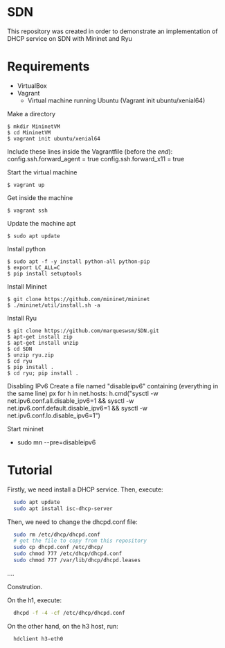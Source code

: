 # SDN
This repository was created in order to demonstrate an implementation of DHCP service on SDN with Mininet and Ryu

# Requirements
- VirtualBox 
- Vagrant 
  - Virtual machine running Ubuntu (Vagrant init ubuntu/xenial64)

Make a directory
```
$ mkdir MininetVM
$ cd MininetVM
$ vagrant init ubuntu/xenial64
```

Include these lines inside the Vagrantfile (before the *end*):
config.ssh.forward_agent = true
config.ssh.forward_x11 = true

Start the virtual machine
```
$ vagrant up
```

Get inside the machine
```
$ vagrant ssh
```

Update the machine apt
```
$ sudo apt update
```

Install python
```
$ sudo apt -f -y install python-all python-pip
$ export LC_ALL=C
$ pip install setuptools
```

Install Mininet
```
$ git clone https://github.com/mininet/mininet
$ ./mininet/util/install.sh -a
```

Install Ryu
```
$ git clone https://github.com/marqueswsm/SDN.git
$ apt-get install zip
$ apt-get install unzip
$ cd SDN
$ unzip ryu.zip
$ cd ryu
$ pip install .
$ cd ryu; pip install .
```

Disabling IPv6
Create a file named "disableipv6" containing (everything in the same line)
px for h in net.hosts: h.cmd("sysctl -w net.ipv6.conf.all.disable_ipv6=1 && sysctl -w net.ipv6.conf.default.disable_ipv6=1 && sysctl -w net.ipv6.conf.lo.disable_ipv6=1")

Start mininet
- sudo mn --pre=disableipv6

# Tutorial

Firstly, we need install a DHCP service. Then, execute:
```bash
  sudo apt update
  sudo apt install isc-dhcp-server
```

Then, we need to change the dhcpd.conf file:
```bash
  sudo rm /etc/dhcp/dhcpd.conf
  # get the file to copy from this repository
  sudo cp dhcpd.conf /etc/dhcp/
  sudo chmod 777 /etc/dhcp/dhcpd.conf
  sudo chmod 777 /var/lib/dhcp/dhcpd.leases
```

....

Constrution. 

On the h1, execute:
```bash
  dhcpd -f -4 -cf /etc/dhcp/dhcpd.conf
```

On the other hand, on the h3 host, run:
```bash
  hdclient h3-eth0
```


